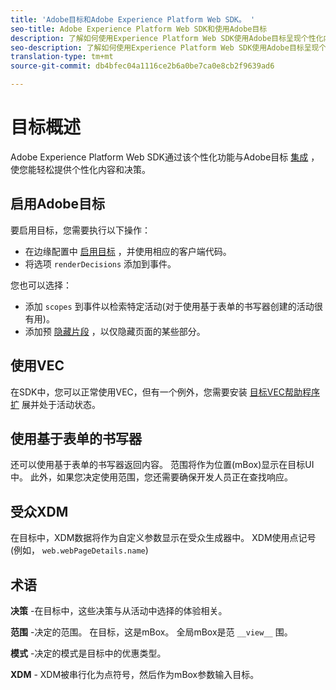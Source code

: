```yaml
---
title: 'Adobe目标和Adobe Experience Platform Web SDK。 '
seo-title: Adobe Experience Platform Web SDK和使用Adobe目标
description: 了解如何使用Experience Platform Web SDK使用Adobe目标呈现个性化内容
seo-description: 了解如何使用Experience Platform Web SDK使用Adobe目标呈现个性化内容
translation-type: tm+mt
source-git-commit: db4bfec04a1116ce2b6a0be7ca0e8cb2f9639ad6

---
```



# 目标概述

Adobe Experience Platform Web SDK通过该个性化功能与Adobe目标 [集成](../../fundamentals/rendering-personalization-content.md) ，使您能轻松提供个性化内容和决策。

## 启用Adobe目标

要启用目标，您需要执行以下操作：

- 在边缘配置中 [启用目标](../../fundamentals/edge-configuration.md) ，并使用相应的客户端代码。
- 将选项 `renderDecisions` 添加到事件。

您也可以选择：

- 添加 `scopes` 到事件以检索特定活动(对于使用基于表单的书写器创建的活动很有用)。
- 添加预 [隐藏片段](../../fundamentals/managing-flicker.md) ，以仅隐藏页面的某些部分。

## 使用VEC

在SDK中，您可以正常使用VEC，但有一个例外，您需要安装 [目标VEC帮助程序扩](https://docs.adobe.com/content/help/en/target/using/experiences/vec/troubleshoot-composer/vec-helper-browser-extension.html) 展并处于活动状态。

## 使用基于表单的书写器

还可以使用基于表单的书写器返回内容。 范围将作为位置(mBox)显示在目标UI中。 此外，如果您决定使用范围，您还需要确保开发人员正在查找响应。

## 受众XDM

在目标中，XDM数据将作为自定义参数显示在受众生成器中。 XDM使用点记号(例如， `web.webPageDetails.name`)

## 术语

__决策__ -在目标中，这些决策与从活动中选择的体验相关。

__范围__ -决定的范围。 在目标，这是mBox。 全局mBox是范 `__view__` 围。

__模式__ -决定的模式是目标中的优惠类型。

__XDM__ - XDM被串行化为点符号，然后作为mBox参数输入目标。